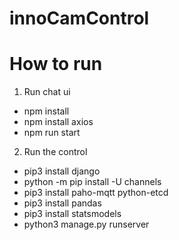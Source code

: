 # innoCamControl

# How to run
1. Run chat ui
- npm install
- npm install axios
- npm run start

2. Run the control
- pip3 install django
- python -m pip install -U channels
- pip3 install paho-mqtt python-etcd
- pip3 install pandas
- pip3 install statsmodels
- python3 manage.py runserver
